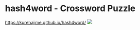 # hash4word - Crossword Puzzle
https://kurehajime.github.io/hash4word/
[
![](https://user-images.githubusercontent.com/4569916/185753804-93a5e5f5-db7f-4397-90d1-fa062b3a1448.png)
](https://kurehajime.github.io/hash4word/
)

